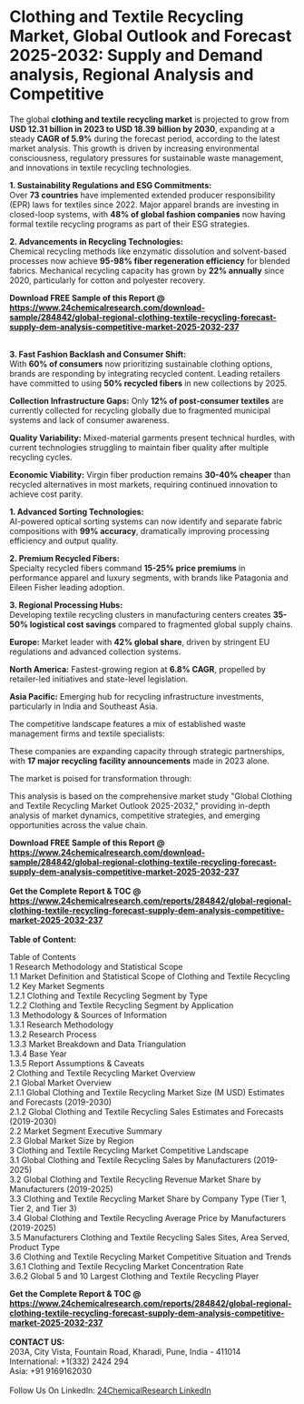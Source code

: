 <h1>Clothing and Textile Recycling Market, Global Outlook and Forecast 2025-2032: Supply and Demand analysis, Regional Analysis and Competitive</h1><p>The global <strong>clothing and textile recycling market</strong> is projected to grow from <strong>USD 12.31 billion in 2023 to USD 18.39 billion by 2030</strong>, expanding at a steady <strong>CAGR of 5.9%</strong> during the forecast period, according to the latest market analysis. This growth is driven by increasing environmental consciousness, regulatory pressures for sustainable waste management, and innovations in textile recycling technologies.</p><p><strong>1. Sustainability Regulations and ESG Commitments:</strong><br>
Over <strong>73 countries</strong> have implemented extended producer responsibility (EPR) laws for textiles since 2022. Major apparel brands are investing in closed-loop systems, with <strong>48% of global fashion companies</strong> now having formal textile recycling programs as part of their ESG strategies.</p><p><strong>2. Advancements in Recycling Technologies:</strong><br>
Chemical recycling methods like enzymatic dissolution and solvent-based processes now achieve <strong>95-98% fiber regeneration efficiency</strong> for blended fabrics. Mechanical recycling capacity has grown by <strong>22% annually</strong> since 2020, particularly for cotton and polyester recovery.</p><div><b>Download FREE Sample of this Report @ 
            <a href="https://www.24chemicalresearch.com/download-sample/284842/global-regional-clothing-textile-recycling-forecast-supply-dem-analysis-competitive-market-2025-2032-237">
            https://www.24chemicalresearch.com/download-sample/284842/global-regional-clothing-textile-recycling-forecast-supply-dem-analysis-competitive-market-2025-2032-237</a></b></div><br><p><strong>3. Fast Fashion Backlash and Consumer Shift:</strong><br>
With <strong>60% of consumers</strong> now prioritizing sustainable clothing options, brands are responding by integrating recycled content. Leading retailers have committed to using <strong>50% recycled fibers</strong> in new collections by 2025.</p><p><strong>Collection Infrastructure Gaps:</strong> Only <strong>12% of post-consumer textiles</strong> are currently collected for recycling globally due to fragmented municipal systems and lack of consumer awareness.</p><p><strong>Quality Variability:</strong> Mixed-material garments present technical hurdles, with current technologies struggling to maintain fiber quality after multiple recycling cycles.</p><p><strong>Economic Viability:</strong> Virgin fiber production remains <strong>30-40% cheaper</strong> than recycled alternatives in most markets, requiring continued innovation to achieve cost parity.</p><p><strong>1. Advanced Sorting Technologies:</strong><br>
AI-powered optical sorting systems can now identify and separate fabric compositions with <strong>99% accuracy</strong>, dramatically improving processing efficiency and output quality.</p><p><strong>2. Premium Recycled Fibers:</strong><br>
Specialty recycled fibers command <strong>15-25% price premiums</strong> in performance apparel and luxury segments, with brands like Patagonia and Eileen Fisher leading adoption.</p><p><strong>3. Regional Processing Hubs:</strong><br>
Developing textile recycling clusters in manufacturing centers creates <strong>35-50% logistical cost savings</strong> compared to fragmented global supply chains.</p><p><strong>Europe:</strong> Market leader with <strong>42% global share</strong>, driven by stringent EU regulations and advanced collection systems.</p><p><strong>North America:</strong> Fastest-growing region at <strong>6.8% CAGR</strong>, propelled by retailer-led initiatives and state-level legislation.</p><p><strong>Asia Pacific:</strong> Emerging hub for recycling infrastructure investments, particularly in India and Southeast Asia.</p><p>The competitive landscape features a mix of established waste management firms and textile specialists:</p><p>These companies are expanding capacity through strategic partnerships, with <strong>17 major recycling facility announcements</strong> made in 2023 alone.</p><p>The market is poised for transformation through:</p><p>This analysis is based on the comprehensive market study "Global Clothing and Textile Recycling Market Outlook 2025-2032," providing in-depth analysis of market dynamics, competitive strategies, and emerging opportunities across the value chain.</p><div><b>Download FREE Sample of this Report @ 
            <a href="https://www.24chemicalresearch.com/download-sample/284842/global-regional-clothing-textile-recycling-forecast-supply-dem-analysis-competitive-market-2025-2032-237">
            https://www.24chemicalresearch.com/download-sample/284842/global-regional-clothing-textile-recycling-forecast-supply-dem-analysis-competitive-market-2025-2032-237</a></b></div><br><div><b>Get the Complete Report & TOC @ 
            <a href="https://www.24chemicalresearch.com/reports/284842/global-regional-clothing-textile-recycling-forecast-supply-dem-analysis-competitive-market-2025-2032-237">
            https://www.24chemicalresearch.com/reports/284842/global-regional-clothing-textile-recycling-forecast-supply-dem-analysis-competitive-market-2025-2032-237</a></b></div><br>
            <b>Table of Content:</b><p>Table of Contents<br />
1 Research Methodology and Statistical Scope<br />
1.1 Market Definition and Statistical Scope of Clothing and Textile Recycling<br />
1.2 Key Market Segments<br />
1.2.1 Clothing and Textile Recycling Segment by Type<br />
1.2.2 Clothing and Textile Recycling Segment by Application<br />
1.3 Methodology & Sources of Information<br />
1.3.1 Research Methodology<br />
1.3.2 Research Process<br />
1.3.3 Market Breakdown and Data Triangulation<br />
1.3.4 Base Year<br />
1.3.5 Report Assumptions & Caveats<br />
2 Clothing and Textile Recycling Market Overview<br />
2.1 Global Market Overview<br />
2.1.1 Global Clothing and Textile Recycling Market Size (M USD) Estimates and Forecasts (2019-2030)<br />
2.1.2 Global Clothing and Textile Recycling Sales Estimates and Forecasts (2019-2030)<br />
2.2 Market Segment Executive Summary<br />
2.3 Global Market Size by Region<br />
3 Clothing and Textile Recycling Market Competitive Landscape<br />
3.1 Global Clothing and Textile Recycling Sales by Manufacturers (2019-2025)<br />
3.2 Global Clothing and Textile Recycling Revenue Market Share by Manufacturers (2019-2025)<br />
3.3 Clothing and Textile Recycling Market Share by Company Type (Tier 1, Tier 2, and Tier 3)<br />
3.4 Global Clothing and Textile Recycling Average Price by Manufacturers (2019-2025)<br />
3.5 Manufacturers Clothing and Textile Recycling Sales Sites, Area Served, Product Type<br />
3.6 Clothing and Textile Recycling Market Competitive Situation and Trends<br />
3.6.1 Clothing and Textile Recycling Market Concentration Rate<br />
3.6.2 Global 5 and 10 Largest Clothing and Textile Recycling Player</p><div><b>Get the Complete Report & TOC @ 
            <a href="https://www.24chemicalresearch.com/reports/284842/global-regional-clothing-textile-recycling-forecast-supply-dem-analysis-competitive-market-2025-2032-237">
            https://www.24chemicalresearch.com/reports/284842/global-regional-clothing-textile-recycling-forecast-supply-dem-analysis-competitive-market-2025-2032-237</a></b></div><br><b>CONTACT US:</b><br>
            203A, City Vista, Fountain Road, Kharadi, Pune, India - 411014<br>
            International: +1(332) 2424 294<br>
            Asia: +91 9169162030 <br><br>
            Follow Us On LinkedIn: <a href="https://www.linkedin.com/company/24chemicalresearch/">24ChemicalResearch LinkedIn</a>